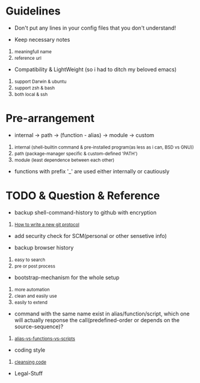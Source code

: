 # Guidelines
+ Don't put any lines in your config files that you don't understand!

+ Keep necessary notes
 1. <small>meaningfull name</small>
 2. <small>reference url</small>

+ Compatibility & LightWeight (so i had to ditch my beloved emacs)
 1. <small>support Darwin & ubuntu</small>
 2. <small>support zsh & bash</small>
 3. <small>both local & ssh</small>

# Pre-arrangement
+ internal -> path -> (function - alias) -> module -> custom
 1. <small>internal (shell-builtin command & pre-installed program(as less as i can, BSD vs GNU))</small>
 2. <small>path (package-manager specific & custom-defined 'PATH')</small>
 3. <small>module (least dependence between each other)</small>

+ functions with prefix '_' are used either internally or cautiously


# TODO & Question & Reference
+ backup shell-command-history to github with encryption
 1. <small>[How to write a new git protocol](https://rovaughn.github.io/2015-2-9.html)</small>

+ add security check for SCM(personal or other sensetive info)

+ backup browser history
 1. <small>easy to search</small>
 2. <small>pre or post process</small>

+ bootstrap-mechanism for the whole setup
 1. <small>more automation</small>
 2. <small>clean and easily use</small>
 3. <small>easily to extend</small>

+ command with the same name exist in alias/function/script, which one will actually response the call(predefined-order or depends on the source-sequence)?
 1. <small>[alias-vs-functions-vs-scripts](http://unix.stackexchange.com/questions/4023/aliases-vs-functions-vs-scripts)</small>

+ coding style
 1. <small>[cleansing code](http://bencane.com/2014/06/06/8-tips-for-creating-better-bash-scripts/)</small>

+ Legal-Stuff
